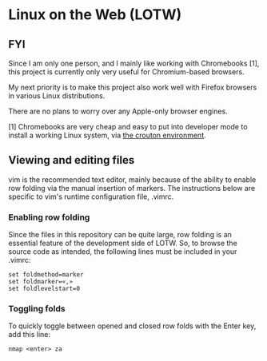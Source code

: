 # Linux on the Web (LOTW)

## FYI

Since I am only one person, and I mainly like working with Chromebooks [1], 
this project is currently only very useful for Chromium-based browsers.

My next priority is to make this project also work well with Firefox browsers in 
various Linux distributions.

There are no plans to worry over any Apple-only browser engines.

[1] Chromebooks are very cheap and easy to put into developer mode to install a working
Linux system, via [the crouton environment](https://github.com/dnschneid/crouton).

## Viewing and editing files

vim is the recommended text editor, mainly because of the ability to 
enable row folding via the manual insertion of markers. The instructions below 
are specific to vim's runtime configuration file, .vimrc.

### Enabling row folding

Since the files in this repository can be quite large, row folding is an
essential feature of the development side of LOTW. So, to browse the source code
as intended, the following lines must be included in your .vimrc:

	set foldmethod=marker
	set foldmarker=«,»
	set foldlevelstart=0

### Toggling folds
To quickly toggle between opened and closed row folds with the Enter key, add this line:

	nmap <enter> za

